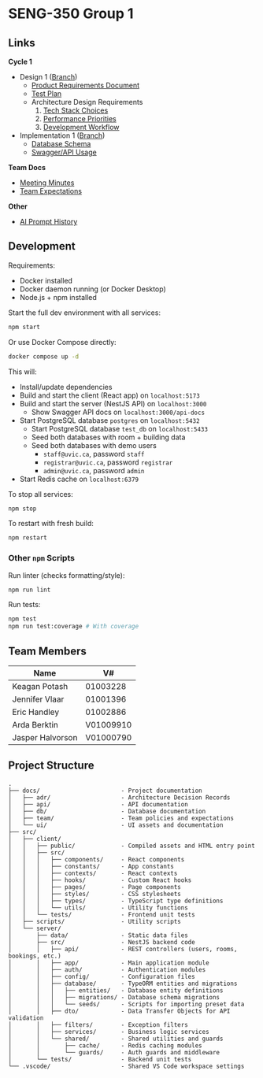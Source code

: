 # SENG-350 Group 1

## Links

**Cycle 1**
- Design 1 ([Branch](https://gitlab.csc.uvic.ca/courses/2025091/SENG350_COSI/teams/group_1_proj/-/tree/cycle-1/design))
    - [Product Requirements Document](docs/product-requirements-document.md)
    - [Test Plan](docs/test-plan.md)
    - Architecture Design Requirements
        1. [Tech Stack Choices](docs/adr/adr-1-tech-stack-choices.md)
        2. [Performance Priorities](docs/adr/adr-2-performance-priorities.md)
        2. [Development Workflow](docs/adr/adr-3-development-workflow.md)
- Implementation 1 ([Branch](https://gitlab.csc.uvic.ca/courses/2025091/SENG350_COSI/teams/group_1_proj/-/tree/cycle-1/implement))
    - [Database Schema](docs/db/schema.md)
    - [Swagger/API Usage](docs/api/api.md)


**Team Docs**
- [Meeting Minutes](docs/minutes.md)
- [Team Expectations](docs/team/team-expectations.md)

**Other**
- [AI Prompt History](docs/prompts.md) 

## Development

Requirements:
- Docker installed
- Docker daemon running (or Docker Desktop)
- Node.js + npm installed


Start the full dev environment with all services:
```bash
npm start
```

Or use Docker Compose directly:
```bash
docker compose up -d
```

This will:
- Install/update dependencies
- Build and start the client (React app) on `localhost:5173`
- Build and start the server (NestJS API) on `localhost:3000  `
    - Show Swagger API docs on `localhost:3000/api-docs`
- Start PostgreSQL database `postgres` on `localhost:5432`
    - Start PostgreSQL database `test_db` on `localhost:5433`
    - Seed both databases with room + building data
    - Seed both databases with demo users
        - `staff@uvic.ca`, password `staff`
        - `registrar@uvic.ca`, password `registrar`
        - `admin@uvic.ca`, password `admin`
- Start Redis cache on `localhost:6379`

To stop all services:
```bash
npm stop
```

To restart with fresh build:
```bash
npm restart
```

### Other `npm` Scripts

Run linter (checks formatting/style):
```bash
npm run lint
```

Run tests:
```bash
npm test
npm run test:coverage # With coverage
```

## Team Members

| Name             | V#        |
| ---------------- | --------- |
| Keagan Potash    | 01003228  |
| Jennifer Vlaar   | 01001396  |
| Eric Handley     | 01002886  |
| Arda Berktin     | V01009910 |
| Jasper Halvorson | V01000790 |

## Project Structure

```
.
├── docs/                       - Project documentation
│   ├── adr/                    - Architecture Decision Records
│   ├── api/                    - API documentation
│   ├── db/                     - Database documentation
│   ├── team/                   - Team policies and expectations
│   └── ui/                     - UI assets and documentation
├── src/                        
│   ├── client/                 
│   │   ├── public/             - Compiled assets and HTML entry point
│   │   ├── src/                
│   │   │   ├── components/     - React components
│   │   │   ├── constants/      - App constants
│   │   │   ├── contexts/       - React contexts
│   │   │   ├── hooks/          - Custom React hooks
│   │   │   ├── pages/          - Page components
│   │   │   ├── styles/         - CSS stylesheets
│   │   │   ├── types/          - TypeScript type definitions
│   │   │   └── utils/          - Utility functions
│   │   └── tests/              - Frontend unit tests
│   ├── scripts/                - Utility scripts
│   └── server/                 
│       ├── data/               - Static data files
│       ├── src/                - NestJS backend code
│       │   ├── api/            - REST controllers (users, rooms, bookings, etc.)
│       │   ├── app/            - Main application module
│       │   ├── auth/           - Authentication modules
│       │   ├── config/         - Configuration files
│       │   ├── database/       - TypeORM entities and migrations
│       │   │   ├── entities/   - Database entity definitions
│       │   │   ├── migrations/ - Database schema migrations
│       │   │   └── seeds/      - Scripts for importing preset data
│       │   ├── dto/            - Data Transfer Objects for API validation
│       │   ├── filters/        - Exception filters
│       │   ├── services/       - Business logic services  
│       │   └── shared/         - Shared utilities and guards
│       │       ├── cache/      - Redis caching modules
│       │       └── guards/     - Auth guards and middleware
│       └── tests/              - Backend unit tests
└── .vscode/                    - Shared VS Code workspace settings
```